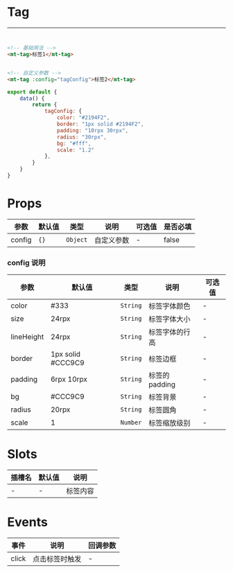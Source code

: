 # Tag
***
#

[//]: # (<iframe width='375px' height='667px' frameborder=0 allowfullscreen="true" src="https://static-363fc8f1-c547-4a87-8d04-6d5ba4035deb.bspapp.com/#/pages/tag"></iframe>)

```html
<!-- 基础用法 -->
<mt-tag>标签1</mt-tag>


<!-- 自定义参数 -->
<mt-tag :config="tagConfig">标签2</mt-tag>
```

```javascript
export default {
    data() {
        return {
            tagConfig: {
                color: "#2194F2",
                border: "1px solid #2194F2",
                padding: "10rpx 30rpx",
                radius: "30rpx",
                bg: "#fff",
                scale: "1.2"
            },
        }
    }
}
```

# Props

| 参数   | 默认值 | 类型   | 说明       | 可选值 | 是否必填 |
| ------ | ------ | ------ | ---------- | ------ | -------- |
| config | `{}`     | `Object` | 自定义参数 | -      | false         |

### config 说明

| 参数       | 默认值            | 类型   | 说明           | 可选值 |
| ---------- | ----------------- | ------ | -------------- | ------ |
| color      | #333              | `String` | 标签字体颜色   | -      |
| size       | 24rpx             | `String` | 标签字体大小   | -      |
| lineHeight | 24rpx             | `String` | 标签字体的行高 | -       |
| border     | 1px solid #CCC9C9 | `String` | 标签边框       | -      |
| padding    | 6rpx 10rpx           | `String` | 标签的padding  | -      |
| bg         | #CCC9C9           | `String` | 标签背景       | -      |
| radius     | 20rpx             | `String` | 标签圆角       | -      |
| scale      | 1                 | `Number` | 标签缩放级别   | -      |

# Slots

| 插槽名 | 默认值 | 说明 |
| ------ | ------ | ---- |
| -      | -      | 标签内容     |

# Events

| 事件  | 说明           | 回调参数 |
| ----- | -------------- | -------- |
| click | 点击标签时触发 | -         |


